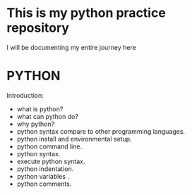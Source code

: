 # This is my python practice repository

I will be documenting my entire journey here

# PYTHON
Introduction:

- what is python?
- what can python do?
- why python?
- python syntax compare to other programming languages.
- python install and environmental setup.
- python command line.
- python syntax.
- execute python syntax.
- python indentation.
- python variables .
- python comments.
